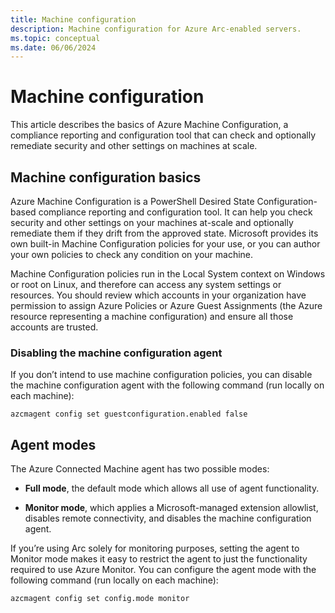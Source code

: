 ```yaml
---
title: Machine configuration
description: Machine configuration for Azure Arc-enabled servers.
ms.topic: conceptual
ms.date: 06/06/2024
---
```


# Machine configuration

This article describes the basics of Azure Machine Configuration, a compliance reporting and configuration tool that can check and optionally remediate security and other settings on machines at scale. 

## Machine configuration basics

Azure Machine Configuration is a PowerShell Desired State Configuration-based compliance reporting and configuration tool. It can help you check security and other settings on your machines at-scale and optionally remediate them if they drift from the approved state. Microsoft provides its own built-in Machine Configuration policies for your use, or you can author your own policies to check any condition on your machine.

Machine Configuration policies run in the Local System context on Windows or root on Linux, and therefore can access any system settings or resources. You should review which accounts in your organization have permission to assign Azure Policies or Azure Guest Assignments (the Azure resource representing a machine configuration) and ensure all those accounts are trusted.

### Disabling the machine configuration agent

If you don’t intend to use machine configuration policies, you can disable the machine configuration agent with the following command (run locally on each machine):

`azcmagent config set guestconfiguration.enabled false`

## Agent modes

The Azure Connected Machine agent has two possible modes:

- **Full mode**, the default mode which allows all use of agent functionality.

- **Monitor mode**, which applies a Microsoft-managed extension allowlist, disables remote connectivity, and disables the machine configuration agent.

If you’re using Arc solely for monitoring purposes, setting the agent to Monitor mode makes it easy to restrict the agent to just the functionality required to use Azure Monitor. You can configure the agent mode with the following command (run locally on each machine):

`azcmagent config set config.mode monitor`

